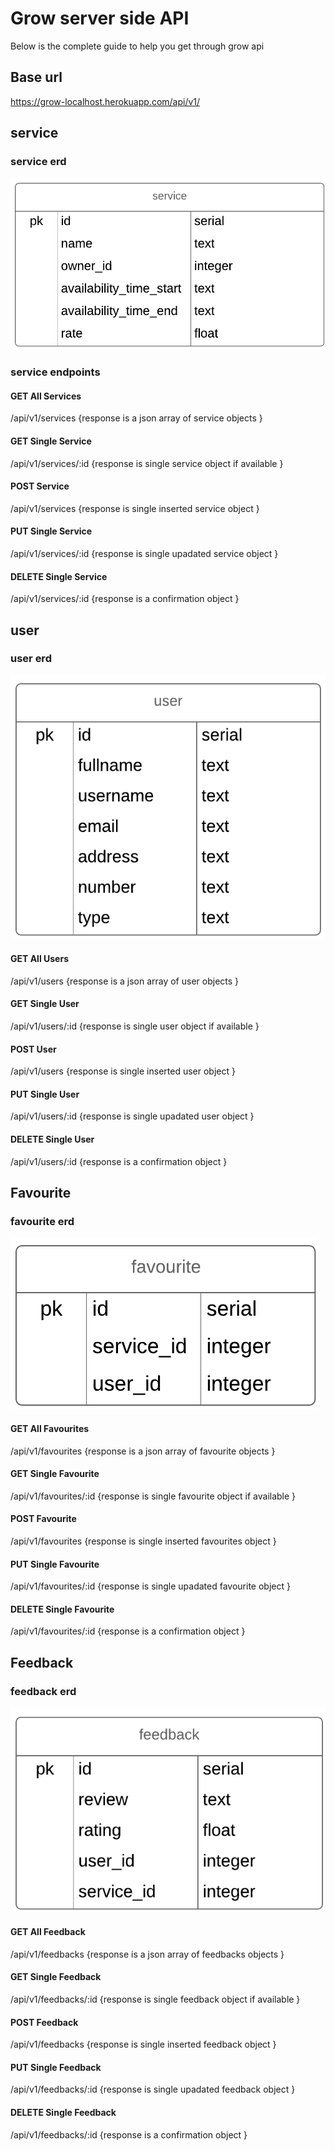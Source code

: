# Grow server side API
Below is the complete guide to help you get through grow api

## Base url
https://grow-localhost.herokuapp.com/api/v1/

## service

### service erd
![service erd](./public/images/service.png)

### service endpoints

#### GET All Services
/api/v1/services {response is a json array of service objects }
#### GET Single Service 
/api/v1/services/:id {response is single service object if available }
#### POST Service
/api/v1/services {response is single inserted service object }
#### PUT Single Service
/api/v1/services/:id {response is single upadated service object }
#### DELETE Single Service
/api/v1/services/:id {response is a confirmation object }



## user 

### user erd
![user erd](./public/images/user.png)

#### GET All Users
/api/v1/users {response is a json array of user objects }
#### GET Single User
/api/v1/users/:id {response is single user object if available }
#### POST User
/api/v1/users {response is single inserted user object }
#### PUT Single User
/api/v1/users/:id {response is single upadated user object }
#### DELETE Single User
/api/v1/users/:id {response is a confirmation object }



## Favourite 

### favourite erd
![favourite erd](./public/images/favourite.png)

#### GET All Favourites
/api/v1/favourites {response is a json array of favourite objects }
#### GET Single Favourite
/api/v1/favourites/:id {response is single favourite object if available }
#### POST Favourite
/api/v1/favourites {response is single inserted favourites object }
#### PUT Single Favourite
/api/v1/favourites/:id {response is single upadated favourite object }
#### DELETE Single Favourite
/api/v1/favourites/:id {response is a confirmation object }


## Feedback 

### feedback erd
![feedback erd](./public/images/feedback.png)

#### GET All Feedback
/api/v1/feedbacks {response is a json array of feedbacks objects }
#### GET Single Feedback
/api/v1/feedbacks/:id {response is single feedback object if available }
#### POST Feedback
/api/v1/feedbacks {response is single inserted feedback object }
#### PUT Single Feedback
/api/v1/feedbacks/:id {response is single upadated feedback object }
#### DELETE Single Feedback
/api/v1/feedbacks/:id {response is a confirmation object }

